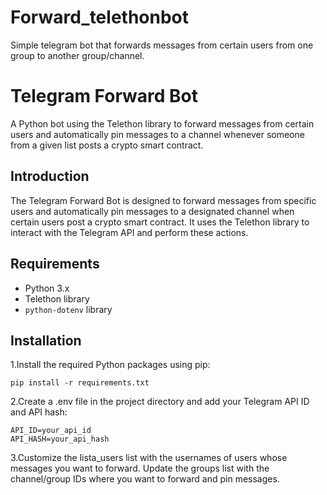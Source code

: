 # Forward_telethonbot
Simple telegram bot that forwards messages from certain users from one group to another group/channel.



# Telegram Forward Bot

A Python bot using the Telethon library to forward messages from certain users and automatically pin messages to a channel whenever someone from a given list posts a crypto smart contract.


## Introduction

The Telegram Forward Bot is designed to forward messages from specific users and automatically pin messages to a designated channel when certain users post a crypto smart contract. It uses the Telethon library to interact with the Telegram API and perform these actions.

## Requirements

- Python 3.x
- Telethon library
- `python-dotenv` library

## Installation

1.Install the required Python packages using pip:

```
pip install -r requirements.txt

```


2.Create a .env file in the project directory and add your Telegram API ID and API hash:
```
API_ID=your_api_id
API_HASH=your_api_hash
```

3.Customize the lista_users list with the usernames of users whose messages you want to forward. Update the groups list with the channel/group IDs where you want to forward and pin messages.


